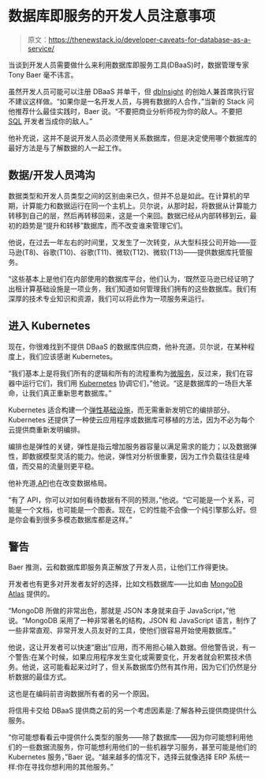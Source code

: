 # 数据库即服务的开发人员注意事项

> 原文：<https://thenewstack.io/developer-caveats-for-database-as-a-service/>

当谈到开发人员需要做什么来利用数据库即服务工具(DBaaS)时，数据管理专家 Tony Baer 毫不讳言。

虽然开发人员可能可以注册 DBaaS 并单干，但 [dbInsight](https://www.dbinsight.io/) 的创始人兼首席执行官不建议这样做。“如果你是一名开发人员，与拥有数据的人合作，”当新的 Stack 问他推荐什么最佳实践时，Baer 说。“不要把商业分析师视为你的敌人。不要把 [SQL](https://thenewstack.io/how-to-make-sql-easier-to-understand-test-and-maintain/) 开发者当成你的敌人。”

他补充说，这并不是说开发人员必须使用关系数据库，但是决定使用哪个数据库的最好方法是与了解数据的人一起工作。

## 数据/开发人员鸿沟

数据类型和开发人员类型之间的区别由来已久，但并不总是如此。在计算机的早期，计算能力和数据运行在同一个主机上。贝尔说，从那时起，将数据从计算能力转移到自己的层，然后再转移回来，这是一个来回。数据已经从内部转移到云，最初的趋势是“提升和转移”数据库，而不改变谁来管理它们。

他说，在过去一年左右的时间里，又发生了一次转变，从大型科技公司开始——亚马逊(T8)、谷歌(T10)、谷歌(T11)、微软(T12)、微软(T13)——提供数据库托管服务。

“这些基本上是他们在内部使用的数据库平台，他们认为，‘既然亚马逊已经证明了出租计算基础设施是一项业务，我们知道如何管理我们拥有的这些数据库。我们有深厚的技术专业知识和资源，我们可以将此作为一项服务来运行。

## 进入 Kubernetes

现在，你很难找到不提供 DBaaS 的数据库供应商，他补充道。贝尔说，在某种程度上，我们应该感谢 Kubernetes。

“我们基本上是将我们所有的逻辑和所有的流程重构为[微服务](https://thenewstack.io/monoliths-to-microservices-8-technical-debt-metrics-to-know/)，反过来，我们在容器中运行它们，我们用 [Kubernetes](https://thenewstack.io/5-ways-data-protection-for-kubernetes-is-different/) 协调它们，”他说。“这是数据库的一场巨大革命，让我们真正重新思考数据库。”

Kubernetes 适合构建一个[弹性基础设施](https://thenewstack.io/a-deep-dive-into-architecting-a-kubernetes-infrastructure/)，而无需重新发明它的编排部分。Kubernetes 还提供了一种使云应用程序或数据库可移植的方法，因为不必为每个云提供商重新发明编排。

编排也是弹性的关键，弹性是指云增加服务器容量以满足需求的能力；以及数据弹性，即数据模型灵活的能力。他说，弹性对分析很重要，因为工作负载往往是峰值，而交易的流量则更平稳。

他补充道,[API](https://thenewstack.io/how-radical-api-design-changed-the-way-we-access-databases/)也在改变数据格局。

“有了 API，你可以对如何看待数据有不同的预测，”他说。“它可能是一个关系，可能是一个文档，也可能是一个图表。现在，它的性能不会像一个纯引擎那么好。但是你会看到很多多模态数据库都是这样。”

## 警告

Baer 推测，云和数据库即服务真正解放了开发人员，让他们工作得更快。

开发者也有更多对开发者友好的选择，比如文档数据库——比如由 [MongoDB Atlas](https://thenewstack.io/how-mongodbs-atlas-helped-amadeus-reengineer-a-crucial-app/) 提供的。

“MongoDB 所做的非常出色，那就是 JSON 本身就来自于 JavaScript，”他说。“MongoDB 采用了一种非常著名的结构，JSON 和 JavaScript 语言，制作了一些非常直观、非常开发人员友好的工具，使他们很容易开始使用数据库。”

他说，这让开发者可以快速“磨出”应用，而不用担心输入数据。但他警告说，有一个警告:在某个时候，如果应用程序发生变化或需要变化，开发者就会积累技术债务。他说，这可能看起来过时了，但关系数据库仍然有其作用，因为它们仍然是分析数据的最佳方式。

这也是在编码前咨询数据所有者的另一个原因。

将信用卡交给 DBaaS 提供商之前的另一个考虑因素是:了解各种云提供商提供什么服务。

“你可能想看看云中提供什么类型的服务——除了数据库——因为你可能想利用他们的一些数据流服务，你可能想利用他们的一些机器学习服务，甚至可能是他们的 Kubernetes 服务，”Baer 说。“越来越多的情况下，选择云就像选择 ERP 系统一样:你在寻找你想利用的其他服务。”

<svg xmlns:xlink="http://www.w3.org/1999/xlink" viewBox="0 0 68 31" version="1.1"><title>Group</title> <desc>Created with Sketch.</desc></svg>